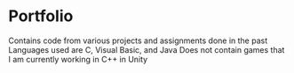 # Portfolio
Contains code from various projects and assignments done in the past
Languages used are C, Visual Basic, and Java
Does not contain games that I am currently working in C++ in Unity

